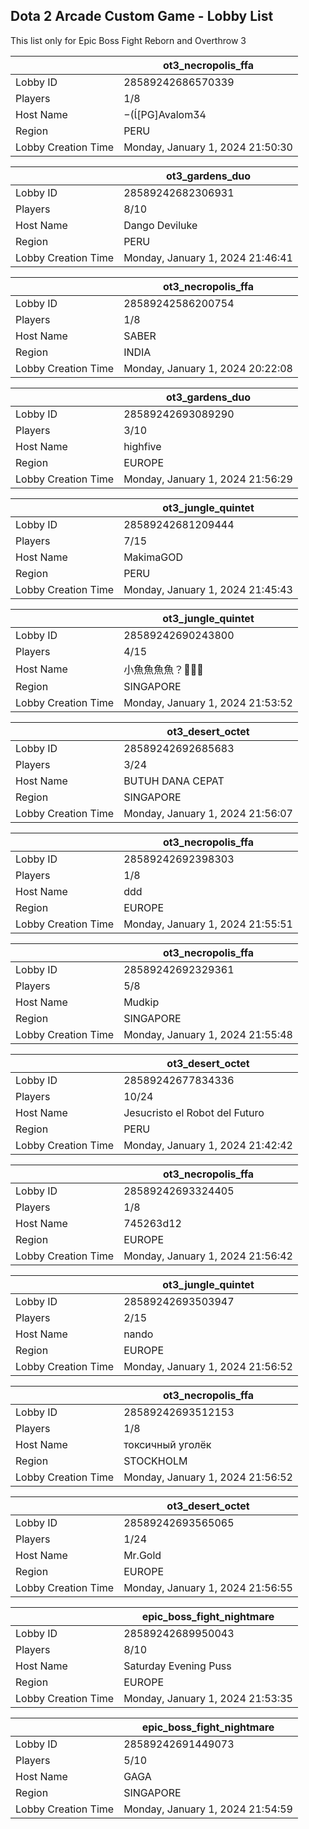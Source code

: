 ## Dota 2 Arcade Custom Game - Lobby List

This list only for Epic Boss Fight Reborn and Overthrow 3

|  | ot3_necropolis_ffa |
| ------ | ------ |
| Lobby ID | 28589242686570339 |
| Players | 1/8 |
| Host Name | [PG]Avalom |
| Region | PERU |
| Lobby Creation Time | Monday, January 1, 2024 21:50:30 |


|  | ot3_gardens_duo |
| ------ | ------ |
| Lobby ID | 28589242682306931 |
| Players | 8/10 |
| Host Name | Dango Deviluke |
| Region | PERU |
| Lobby Creation Time | Monday, January 1, 2024 21:46:41 |


|  | ot3_necropolis_ffa |
| ------ | ------ |
| Lobby ID | 28589242586200754 |
| Players | 1/8 |
| Host Name | SABER |
| Region | INDIA |
| Lobby Creation Time | Monday, January 1, 2024 20:22:08 |


|  | ot3_gardens_duo |
| ------ | ------ |
| Lobby ID | 28589242693089290 |
| Players | 3/10 |
| Host Name | highfive |
| Region | EUROPE |
| Lobby Creation Time | Monday, January 1, 2024 21:56:29 |


|  | ot3_jungle_quintet |
| ------ | ------ |
| Lobby ID | 28589242681209444 |
| Players | 7/15 |
| Host Name | MakimaGOD |
| Region | PERU |
| Lobby Creation Time | Monday, January 1, 2024 21:45:43 |


|  | ot3_jungle_quintet |
| ------ | ------ |
| Lobby ID | 28589242690243800 |
| Players | 4/15 |
| Host Name | 小魚魚魚魚？🐠🐠🐠 |
| Region | SINGAPORE |
| Lobby Creation Time | Monday, January 1, 2024 21:53:52 |


|  | ot3_desert_octet |
| ------ | ------ |
| Lobby ID | 28589242692685683 |
| Players | 3/24 |
| Host Name | BUTUH DANA CEPAT |
| Region | SINGAPORE |
| Lobby Creation Time | Monday, January 1, 2024 21:56:07 |


|  | ot3_necropolis_ffa |
| ------ | ------ |
| Lobby ID | 28589242692398303 |
| Players | 1/8 |
| Host Name | ddd |
| Region | EUROPE |
| Lobby Creation Time | Monday, January 1, 2024 21:55:51 |


|  | ot3_necropolis_ffa |
| ------ | ------ |
| Lobby ID | 28589242692329361 |
| Players | 5/8 |
| Host Name | Mudkip |
| Region | SINGAPORE |
| Lobby Creation Time | Monday, January 1, 2024 21:55:48 |


|  | ot3_desert_octet |
| ------ | ------ |
| Lobby ID | 28589242677834336 |
| Players | 10/24 |
| Host Name | Jesucristo el Robot del Futuro |
| Region | PERU |
| Lobby Creation Time | Monday, January 1, 2024 21:42:42 |


|  | ot3_necropolis_ffa |
| ------ | ------ |
| Lobby ID | 28589242693324405 |
| Players | 1/8 |
| Host Name | 745263d12 |
| Region | EUROPE |
| Lobby Creation Time | Monday, January 1, 2024 21:56:42 |


|  | ot3_jungle_quintet |
| ------ | ------ |
| Lobby ID | 28589242693503947 |
| Players | 2/15 |
| Host Name | nando |
| Region | EUROPE |
| Lobby Creation Time | Monday, January 1, 2024 21:56:52 |


|  | ot3_necropolis_ffa |
| ------ | ------ |
| Lobby ID | 28589242693512153 |
| Players | 1/8 |
| Host Name | токсичный уголёк |
| Region | STOCKHOLM |
| Lobby Creation Time | Monday, January 1, 2024 21:56:52 |


|  | ot3_desert_octet |
| ------ | ------ |
| Lobby ID | 28589242693565065 |
| Players | 1/24 |
| Host Name | Mr.Gold |
| Region | EUROPE |
| Lobby Creation Time | Monday, January 1, 2024 21:56:55 |


|  | epic_boss_fight_nightmare |
| ------ | ------ |
| Lobby ID | 28589242689950043 |
| Players | 8/10 |
| Host Name | Saturday Evening Puss |
| Region | EUROPE |
| Lobby Creation Time | Monday, January 1, 2024 21:53:35 |


|  | epic_boss_fight_nightmare |
| ------ | ------ |
| Lobby ID | 28589242691449073 |
| Players | 5/10 |
| Host Name | GAGA |
| Region | SINGAPORE |
| Lobby Creation Time | Monday, January 1, 2024 21:54:59 |


